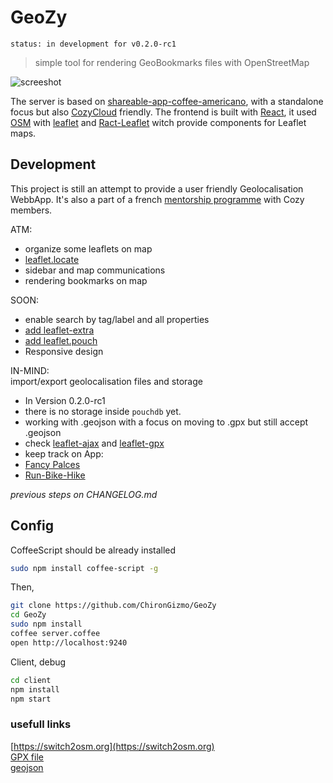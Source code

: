 # GeoZy
`status: in development for v0.2.0-rc1`  
> simple tool for rendering GeoBookmarks files with OpenStreetMap  

![screeshot](https://raw.githubusercontent.com/ChironGizmo/GeoZy/master/client/public/assets/img/0.png)

The server is based  on [shareable-app-coffee-americano](https://github.com/frankrousseau/shareable-app-coffee-americano/), with a standalone focus but also [CozyCloud](https://github.com/mycozycloud) friendly. The frontend is built with [React](https://facebook.github.io/react/), it used [OSM](http://osm.org) with [leaflet](http://leafletjs.com/) and [Ract-Leaflet](https://github.com/PaulLeCam/react-leaflet) witch provide components for Leaflet maps.

## Development
This project is still an attempt to provide a user friendly Geolocalisation WebbApp.
It's also a part of a french [mentorship programme](https://forum.cozy.io/t/app-geozy-en-developpement/511) with Cozy members.  

ATM:  
* organize some leaflets on map
 * [leaflet.locate](https://www.npmjs.com/package/leaflet.locatecontrol)
* sidebar and map communications
* rendering bookmarks on map

SOON:
* enable search by tag/label and all properties
* [add leaflet-extra](http://leaflet-extras.github.io/leaflet-providers/preview/)
* [add leaflet.pouch](https://github.com/calvinmetcalf/leaflet.pouch)
* Responsive design

IN-MIND:  
import/export geolocalisation files and storage  
- In Version 0.2.0-rc1
 - there is no storage inside `pouchdb` yet.  
- working with .geojson with a focus on moving to .gpx but still accept .geojson
 - check [leaflet-ajax](https://github.com/calvinmetcalf/leaflet-ajax) and [leaflet-gpx](https://github.com/mpetazzoni/leaflet-gpx)
- keep track on App:
 - [Fancy Palces](https://github.com/gabm/FancyPlaces)
 - [Run-Bike-Hike](https://github.com/nicodel/Run-Bike-Hike)

*previous steps on CHANGELOG.md*

## Config

CoffeeScript should be already installed  
```bash
sudo npm install coffee-script -g
```
Then,  
```bash
git clone https://github.com/ChironGizmo/GeoZy
cd GeoZy
sudo npm install
coffee server.coffee
open http://localhost:9240
```
Client, debug
```bash
cd client
npm install
npm start
```
### usefull links
[https://switch2osm.org](https://switch2osm.org)  
[GPX file](http://en.wikipedia.org/wiki/GPS_Exchange_Format)  
[geojson](http://geojson.org/)
